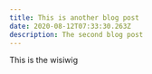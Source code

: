 ```yaml
---
title: This is another blog post
date: 2020-08-12T07:33:30.263Z
description: The second blog post
---
```

This is the wisiwig